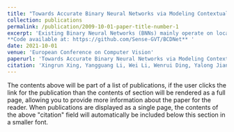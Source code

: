 ```yaml
---
title: "Towards Accurate Binary Neural Networks via Modeling Contextual Dependencies" 
collection: publications
permalink: /publication/2009-10-01-paper-title-number-1
excerpt: 'Existing Binary Neural Networks (BNNs) mainly operate on local convolutions with binarization function. However, such simple bit operations lack the ability of modeling contextual dependencies, which is critical for learning discriminative deep representations in vision models. In this work, we tackle this issue by presenting new designs of binary neural modules, which enables BNNs to learn effective contextual dependencies. First, we propose a binary multi-layer perceptron (MLP) block as an alternative to binary convolution blocks to directly model contextual dependencies. Both short-range and long-range feature dependencies are modeled by binary MLPs, where the former provides local inductive bias and the latter breaks limited receptive field in binary convolutions. Second, to improve the robustness of binary models with contextual dependencies, we compute the contextual dynamic embeddings to determine the binarization thresholds in general binary convolutional blocks. Armed with our binary MLP blocks and improved binary convolution, we build the BNNs with explicit Contextual Dependency modeling, termed as BCDNet. On the standard ImageNet-1K classification benchmark, the BCDNet achieves 72.3% Top-1 accuracy and outperforms leading binary methods by a large margin. In particular, the proposed BCDNet exceeds the state-of-the-art ReActNet-A by 2.9% Top-1 accuracy with similar operations.<br />
**Code available at: https://github.com/Sense-GVT/BCDNet** '
date: 2021-10-01
venue: 'European Conference on Computer Vision'
paperurl: 'Towards Accurate Binary Neural Networks via Modeling Contextual Dependencies.pdf'
citation: 'Xingrun Xing, Yangguang Li, Wei Li, Wenrui Ding, Yalong Jiang (Corresponding author), Yufeng Wang, Jing Shao, Chunlei Liu and Xianglong Liu (2022, October). Towards accurate binary neural networks via modeling contextual dependencies. In European Conference on Computer Vision (pp. 536-552).'
---
```


The contents above will be part of a list of publications, if the user clicks the link for the publication than the contents of section will be rendered as a full page, allowing you to provide more information about the paper for the reader. When publications are displayed as a single page, the contents of the above "citation" field will automatically be included below this section in a smaller font. 
